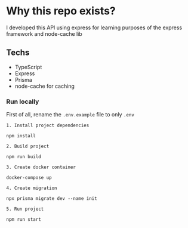 # Why this repo exists?
I developed this API using express for learning purposes of the express framework and node-cache lib

## Techs
- TypeScript
- Express
- Prisma
- node-cache for caching

### Run locally

First of all, rename the `.env.example` file to only `.env`

`1. Install project dependencies`
    
    npm install

`2. Build project`

    npm run build

`3. Create docker container`

    docker-compose up

`4. Create migration`
  
    npx prisma migrate dev --name init

`5. Run project`

    npm run start